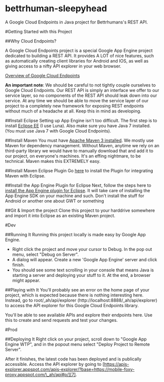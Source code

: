 bettrhuman-sleepyhead
=====================

A Google Cloud Endpoints in Java project for Bettrhumans's REST API.

#Getting Started with this Project

##Why Cloud Endpoints?

A Google Cloud Endpoints project is a special Google App Engine project dedicated to building a REST API. It provides A LOT of nice features, such as automatically creating client libraries for Android and IOS, as well as giving access to a nifty API explorer in your web browser.

[Overview of Google Cloud Endpoints][1]

**An important note**: We should be careful to not tightly couple ourselves to Google Cloud Endpoints. Our REST API is simply an interface we offer to our service layer, so no components of the REST API should leak down into our service. At any time we should be able to move the service layer of our project to a completely new framework for exposing REST endpoints without much of a headache at all. Keep this in mind as developing.

##Install Eclipse
Setting up App Engine isn't too difficult. The first step is to install [Eclipse EE][2] (I use Luna). Also make sure you have Java 7 installed. (You must use Java 7 with Google Cloud Endpoints). 

##Install Maven
You must have [Apache Maven 3 installed][3]. We mostly use Maven for dependency management. Without Maven, anytime we rely on an third-party library we would have to manually download that and add it to our project, on everyone's machines. It's an effing nightmare, to be technical. Maven makes this EXTREMELY easy. 

##Install Maven Eclipse Plugin
Go [here][4] to install the Plugin for integrating Maven with Eclipse.

##Install the App Engine Plugin for Eclipse
Next, follow the steps here to [install the App Engine plugin for Eclipse][5]. It will take care of installing the App Engine SDK on your machine and such. Don't install the stuff for Android or another one about GWT or something

##Git & Import the project
Clone this project to your harddrive somewhere and import it into Eclipse as an existing Maven project.

#Dev

##Running It
Running this project locally is made easy by Google App Engine. 

- Right click the project and move your cursor to Debug. In the pop out menu, select "Debug on Server". 
- A dialog will appear. Create a new 'Google App Engine' server and click finish.
- You should see some text scrolling in your console that means Java is starting a server and deploying your stuff to it. At the end, a browser might appear.

##Playing with It
You'll probably see an error on the home page of your project, which is expected because there is nothing interesting here. Instead, go to root/\_ah/api/explorer (http://localhost:8888/\_ah/api/explorer) to access the API explorer for this Google Cloud Endpoints library. 

You'll be able to see available APIs and explore their endpoints here. Use this to create and send requests and test your changes.

#Prod

##Deploying It
Right click on your project, scroll down to "Google App Engine WTP", and in the popout menu select "Deploy Project to Remote Server".

After it finishes, the latest code has been deployed and is publically accessible. Access the API explorer by going to [https://apis-explorer.appspot.com/apis-explorer/?base=https://mobile-foxy-proxy.appspot.com/\_ah/api#p/][7].



[1]: https://developers.google.com/appengine/docs/java/endpoints/
[2]: http://www.eclipse.org/downloads/packages/eclipse-ide-java-ee-developers/lunar
[3]: http://maven.apache.org/download.cgi#Installation
[4]: http://maven.apache.org/eclipse-plugin.html
[5]: https://developers.google.com/eclipse/docs/install-eclipse-4.4
[6]: http://projectlombok.org/download.html
[7]: https://apis-explorer.appspot.com/apis-explorer/?base=https://mobile-foxy-proxy.appspot.com/_ah/api#p/
